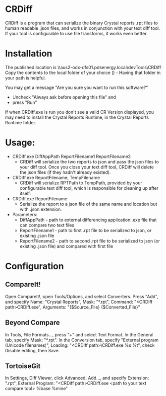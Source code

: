 # CRDiff
CRDiff is a program that can serialize the binary Crystal reports .rpt files to human readable .json files, and works in conjunction with your text diff tool. If your tool is configurable to use file transforms, it works even better.

# Installation
The published location is \\\\aus2-odx-dfs01.pdsenergy.local\\devTools\\CRDiff
Copy the contents to the local folder of your choice (<CRDiff Path>) - Having that folder in your path is helpful.

You may get a message "Are you sure you want to run this software?" 
* Uncheck "Always ask before opening this file" and 
* press "Run"

If when CRDiff.exe is run you don't see a valid CR Version displayed, you may need to install the Crystal Reports Runtime, in the Crystal Reports Runtime folder.

# Usage: 
  - CRDiff.exe DiffAppPath ReportFilename1 ReportFilename2
    - CRDiff will serialize the two reports to json and pass the json files to your diff tool. Once you close your text diff tool, CRDiff will delete the json files (if they hadn't already existed).
  - CRDiff.exe ReportFilename, TempFilename
    - CRDiff will serialize RPTPath to TempPath, provided by your configurable text diff tool, which is responsible for cleaning up after itself.
  - CRDiff.exe ReportFilename
    - Serialize the report to a json file of the same name and location but with .json extension. 
  - Parameters:
    - DiffAppPath - path to external differencing application .exe file that can compare two text files
    - ReportFilename1 - path to first .rpt file to be serialized to json, or existing .json file
    - ReportFilename2 - path to second .rpt file to be serialized to json (or existing .json file) and compared with first file
    
# Configuration
## CompareIt!
Open CompareIt!, open Tools/Options, and select Converters. Press "Add", and specify Name: "Crystal Reports", Mask: "\*.rpt", Command: "\<CRDiff path\>CRDiff.exe", Arguments: "{$Source_File} {$Converted_File}"
## Beyond Compare
In Tools, File Formats..., press "+" and select Text Format. In the General tab, specify Mask: "\*.rpt". In the Conversion tab, specify "External program (Unicode filenames)", Loading: "\<CRDiff path>\\CRDiff.exe %s %t", check Disable editing, then Save.
## TortoiseGit
In Settings, Diff Viewer, click Advanced, Add..., and specify Extension: ".rpt", External Program: "\<CRDiff path\>CRDiff.exe \<path to your text compare tool\>  %base %mine"

